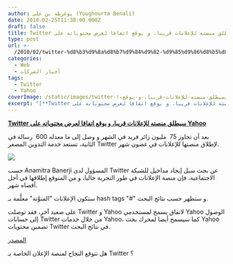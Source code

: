 ```yaml
---
author: يوغرطة بن علي (Youghourta Benali)
date: 2010-02-25T11:38:00.000Z
draft: false
title: Twitter سيطلق منصته للإعلانات قريبا، و يوقع اتفاقا لعرض محتوياته على Yahoo
type: post
url: >-
  /2010/02/twitter-%d8%b3%d9%8a%d8%b7%d9%84%d9%82-%d9%85%d9%86%d8%b5%d8%aa%d9%87-%d9%84%d9%84%d8%a5%d8%b9%d9%84%d8%a7%d9%86%d8%a7%d8%aa-%d9%82%d8%b1%d9%8a%d8%a8%d8%a7%d8%8c-%d9%88-%d9%8a%d9%88%d9%82%d8%b9-%d8%a7/
categories:
  - Web
  - أخبار الشركات
tags:
  - Twitter
  - Yahoo
coverImage: /static/images/twitter-سيطلق-منصته-للإعلانات-قريبا،-و-يوقع-ا/twitter-money.jpg
excerpt: "[**Twitter سيطلق منصته للإعلانات قريبا، و يوقع اتفاقا لعرض محتوياته على Yahoo**](https://www.it-scoop.com/2010/02/twitter-%d8%b3%d9%8a%d8%b7%d9%84%d9%82-%d9%85%d9%86%d8%b5%d8%aa%d9%87-%d9%84%d9%84%d8%a5%d8%b9%d9%84%d8%a7%d9%86%d8%a7%d8%aa-%d9%82%d8%b1%d9%8a%d8%a8%d8%a7%d8%8c-%d9%88-%d9%8a%d9%88%d9%82%d8%b9-%d8%a7/)\n\nبعد أن تجاوز 75 \_مليون زائر فريد في الشهر و وصل إلى ما معدله 600 \_رسالة في الثانية، تستعد خدمة التدوين المصغر Twitter لإطلاق منصتها للإعلانات في غضون شهر.\n\n\n\nحسب"
---
```

[**Twitter سيطلق منصته للإعلانات قريبا، و يوقع اتفاقا لعرض محتوياته على Yahoo**](https://www.it-scoop.com/2010/02/twitter-%d8%b3%d9%8a%d8%b7%d9%84%d9%82-%d9%85%d9%86%d8%b5%d8%aa%d9%87-%d9%84%d9%84%d8%a5%d8%b9%d9%84%d8%a7%d9%86%d8%a7%d8%aa-%d9%82%d8%b1%d9%8a%d8%a8%d8%a7%d8%8c-%d9%88-%d9%8a%d9%88%d9%82%d8%b9-%d8%a7/)

بعد أن تجاوز 75  مليون زائر فريد في الشهر و وصل إلى ما معدله 600  رسالة في الثانية، تستعد خدمة التدوين المصغر Twitter لإطلاق منصتها للإعلانات في غضون شهر.

![](/static/images/twitter-سيطلق-منصته-للإعلانات-قريبا،-و-يوقع-ا/twitter-money.jpg)

حسب Anamitra Banerji المسؤول لدى Twitter عن بحث سبل إيجاد مداخيل للشبكة الاجتماعية، فإن منصة الإعلانات في طور التجربة حاليا، و من المتوقع إطلاقها في أجل أقصاه شهر.

ستكون الإعلانات "المتوَّتة" معلَّمة بـ hash tags "#" و ستظهر حسب نتائج البحث.

على صعيد آخر، فقد توصلت Twitter و Yahoo لاتفاق يسمح لمستخدمي Yahoo الوصول إلى حسابات Twitter من خلال خدمات Yahoo، كما سيسمح أيضا لمحرك بحث Yahoo تضمين محتويات Twitter في نتائج البحث.

[المصدر](http://www.mediapost.com/publications/?fa=Articles.showArticle\&art_aid=122950)

هل تتوقع النجاح لمنصة الإعلان الخاصة بـ Twitter ؟
